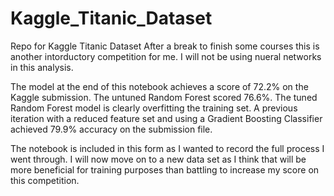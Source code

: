 # Kaggle_Titanic_Dataset
Repo for Kaggle Titanic Dataset
After a break to finish some courses this is another intorductory competition for me. I will not be using nueral networks in this analysis.

The model at the end of this notebook achieves a score of 72.2% on the Kaggle submission. The untuned Random Forest scored 76.6%. The tuned Random Forest model is clearly overfitting the training set. A previous iteration with a reduced feature set and using a Gradient Boosting Classifier achieved 79.9% accuracy on the submission file.

The notebook is included in this form as I wanted to record the full process I went through. I will now move on to a new data set as I think that will be more beneficial for training purposes than battling to increase my score on this competition.
